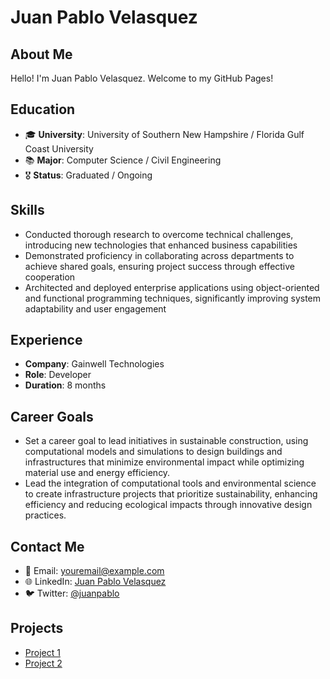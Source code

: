 # Juan Pablo Velasquez

## About Me
Hello! I'm Juan Pablo Velasquez. Welcome to my GitHub Pages!

## Education
- 🎓 **University**: University of Southern New Hampshire / Florida Gulf Coast University
- 📚 **Major**: Computer Science / Civil Engineering
- 🎖 **Status**: Graduated / Ongoing

## Skills
- Conducted thorough research to overcome technical challenges, introducing new technologies that enhanced business capabilities
- Demonstrated proficiency in collaborating across departments to achieve shared goals, ensuring project success through effective cooperation
- Architected and deployed enterprise applications using object-oriented and functional programming techniques, significantly improving system adaptability and user engagement

## Experience
- **Company**: Gainwell Technologies
- **Role**: Developer
- **Duration**: 8 months

## Career Goals
- Set a career goal to lead initiatives in sustainable construction, using computational models and simulations to design buildings and infrastructures that minimize environmental impact while optimizing material use and energy efficiency.
- Lead the integration of computational tools and environmental science to create infrastructure projects that prioritize sustainability, enhancing efficiency and reducing ecological impacts through innovative design practices.

## Contact Me
- 📧 Email: [youremail@example.com]()
- 🌐 LinkedIn: [Juan Pablo Velasquez]()
- 🐦 Twitter: [@juanpablo]()

## Projects
- [Project 1](https://github.com/yourusername/project1)
- [Project 2](https://github.com/yourusername/project2)

